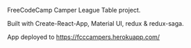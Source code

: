 FreeCodeCamp Camper League Table project.

Built with Create-React-App, Material UI, redux & redux-saga.

App deployed to https://fcccampers.herokuapp.com/